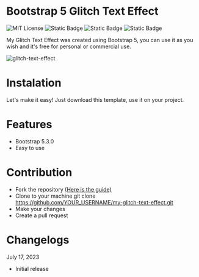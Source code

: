 # Bootstrap 5 Glitch Text Effect

![MIT License](https://img.shields.io/badge/Author-S1mon009-blue.svg) ![Static Badge](https://img.shields.io/badge/HTML-html?logo=html5&labelColor=%23595959&color=%23E34F26)
![Static Badge](https://img.shields.io/badge/CSS-js?logo=css3&labelColor=%23595959&color=%231572B6) ![Static Badge](https://img.shields.io/badge/Bootstrap-bootstrap?logo=bootstrap&labelColor=%23595959&color=%237952B3)

My Glitch Text Effect was created using Bootstrap 5, you can use it as you wish and it's free for personal or commercial use.

![glitch-text-effect](https://github.com/S1mon009/HTML-CSS-Bootstrap/assets/105738321/a5fe4b4e-e08e-4319-9700-6761710aa0eb)

# Instalation

Let's make it easy! Just download this template, use it on your project.

# Features

- Bootstrap 5.3.0
- Easy to use

# Contribution

- Fork the repository [(Here is the guide)](https://docs.github.com/en/get-started/quickstart/fork-a-repo)
- Clone to your machine git clone https://github.com/YOUR_USERNAME/my-glitch-text-effect.git
- Make your changes
- Create a pull request

# Changelogs

July 17, 2023
* Initial release
